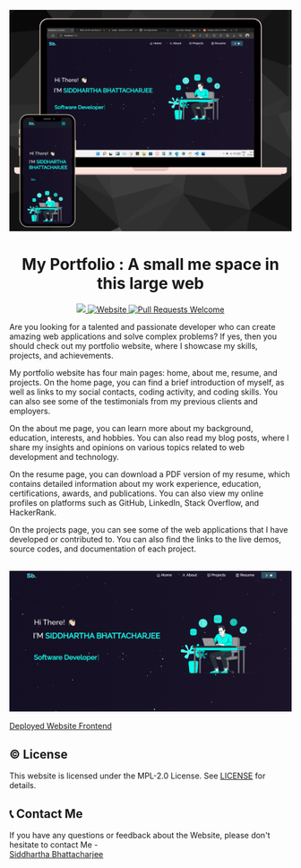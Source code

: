 <p align="center">
  <a href="https://siddhartha-portfolio.vercel.app/">
    <img alt = "Img1" src = "./Images/img1.png">
  </a>
</p>
<h1 align="center" >My Portfolio : A small me space in this large web</h1>
<p align="center">
  <a href="LICENSE.txt">
  <img src="https://img.shields.io/badge/license-MPL 2.0-blue.svg">
  </a>
  <a href="https://siddhartha-portfolio.vercel.app/">
    <img alt="Website" src="https://img.shields.io/badge/-website-blue">
  </a>
  <a href="http://makeapullrequest.com">
    <img alt="Pull Requests Welcome" src="https://img.shields.io/badge/PRs-welcome-brightgreen.svg?style=flat">
  </a>
  
</p>

Are you looking for a talented and passionate developer who can create amazing web applications and solve complex problems? If yes, then you should check out my portfolio website, where I showcase my skills, projects, and achievements.

My portfolio website has four main pages: home, about me, resume, and projects. On the home page, you can find a brief introduction of myself, as well as links to my social contacts, coding activity, and coding skills. You can also see some of the testimonials from my previous clients and employers.

On the about me page, you can learn more about my background, education, interests, and hobbies. You can also read my blog posts, where I share my insights and opinions on various topics related to web development and technology.

On the resume page, you can download a PDF version of my resume, which contains detailed information about my work experience, education, certifications, awards, and publications. You can also view my online profiles on platforms such as GitHub, LinkedIn, Stack Overflow, and HackerRank.

On the projects page, you can see some of the web applications that I have developed or contributed to. You can also find the links to the live demos, source codes, and documentation of each project. 

<br>
<a href="https://siddhartha-portfolio.vercel.app/"><img alt = "Img0" src = "./Images/img0.png"></a>
<br>

<a href="https://siddhartha-portfolio.vercel.app/">Deployed Website Frontend</a>    


## ©️ License
This website is licensed under the MPL-2.0 License. See <a href="LICENSE.txt">LICENSE</a> for details.


## 📞 Contact Me
If you have any questions or feedback about the Website, please don't hesitate to contact Me - 
<br>
<a href="https://linktr.ee/SiddharthaBhattacharjee"> Siddhartha Bhattacharjee </a> <br>






